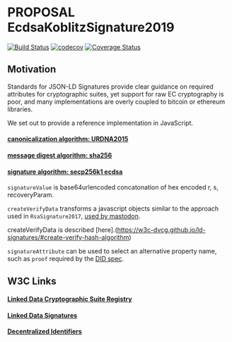 # PROPOSAL EcdsaKoblitzSignature2019

[![Build Status](https://travis-ci.org/transmute-industries/PROPOSAL-EcdsaKoblitzSignature2019.svg?branch=master)](https://travis-ci.org/transmute-industries/PROPOSAL-EcdsaKoblitzSignature2019) [![codecov](https://codecov.io/gh/transmute-industries/PROPOSAL-EcdsaKoblitzSignature2019/branch/master/graph/badge.svg)](https://codecov.io/gh/transmute-industries/PROPOSAL-EcdsaKoblitzSignature2019) [![Coverage Status](https://coveralls.io/repos/github/transmute-industries/PROPOSAL-EcdsaKoblitzSignature2019/badge.svg?branch=master)](https://coveralls.io/github/transmute-industries/PROPOSAL-EcdsaKoblitzSignature2019?branch=master)

## Motivation

Standards for JSON-LD Signatures provide clear guidance on required attributes for cryptographic suites, yet support for raw EC cryptography is poor, and many implementations are overly coupled to bitcoin or ethereum libraries. 

We set out to provide a reference implementation in JavaScript.

#### [canonicalization algorithm: URDNA2015](https://github.com/digitalbazaar/jsonld.js/#canonize-normalize)

#### [message digest algorithm: sha256](https://nodejs.org/api/crypto.html#crypto_crypto_createhash_algorithm_options)

#### [signature algorithm: secp256k1 ecdsa](https://github.com/indutny/elliptic#ecdsa)

`signatureValue` is base64urlencoded concatonation of hex encoded r, s, recoveryParam.

`createVerifyData` transforms a javascript objects similar to the approach used in `RsaSignature2017`, [used by mastodon](https://github.com/tootsuite/mastodon/blob/cabdbb7f9c1df8007749d07a2e186bb3ad35f62b/app/lib/activitypub/linked_data_signature.rb#L19). 

createVerifyData is described [here].(https://w3c-dvcg.github.io/ld-signatures/#create-verify-hash-algorithm)

`signatureAttribute` can be used to select an alternative property name, such as `proof` required by the [DID spec](https://w3c-ccg.github.io/did-spec/#proof-optional).


## W3C Links

#### [Linked Data Cryptographic Suite Registry](https://w3c-ccg.github.io/ld-cryptosuite-registry)

#### [Linked Data Signatures](https://w3c-dvcg.github.io/ld-signatures)

#### [Decentralized Identifiers](https://w3c-ccg.github.io/did-spec/)